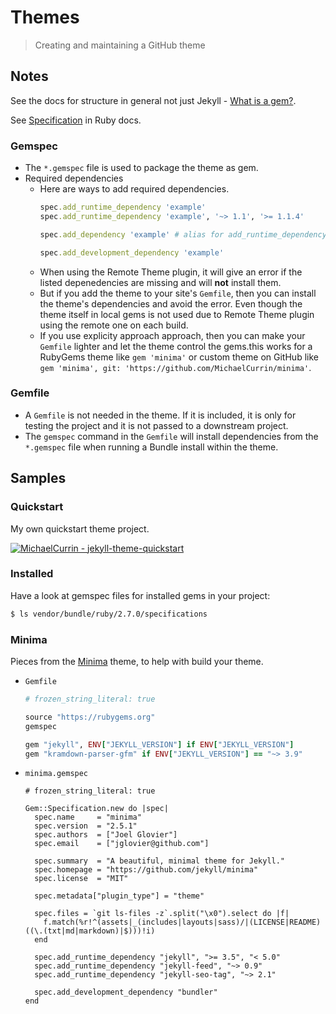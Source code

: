 # Themes
> Creating and maintaining a GitHub theme

## Notes

See the docs for structure in general not just Jekyll - [What is a gem?](https://guides.rubygems.org/what-is-a-gem/).

See [Specification](https://ruby-doc.org/stdlib-2.7.0/libdoc/rubygems/rdoc/Gem/Specification.html) in Ruby docs.

### Gemspec

- The `*.gemspec` file is used to package the theme as gem.
- Required dependencies
    - Here are ways to add required dependencies.
        ```ruby
        spec.add_runtime_dependency 'example'
        spec.add_runtime_dependency 'example', '~> 1.1', '>= 1.1.4'

        spec.add_dependency 'example' # alias for add_runtime_dependency

        spec.add_development_dependency 'example'
        ```
    - When using the Remote Theme plugin, it will give an error if the listed depenedencies are missing and will **not** install them. 
    - But if you add the theme to your site's `Gemfile`, then you can install the theme's dependencies and avoid the error. Even though the theme itself in local gems is not used due to Remote Theme plugin using the remote one on each build. 
    - If you use explicity approach approach, then you can make your `Gemfile` lighter and let the theme control the gems.this works for a RubyGems theme like `gem 'minima'` or custom theme on GitHub like `gem 'minima', git: 'https://github.com/MichaelCurrin/minima'`.
 

### Gemfile

- A `Gemfile` is not needed in the theme. If it is included, it is only for testing the project and it is not passed to a downstream project.
- The `gemspec` command in the `Gemfile` will install dependencies from the `*.gemspec` file when running a Bundle install within the theme.


## Samples

### Quickstart

My own quickstart theme project.

[![MichaelCurrin - jekyll-theme-quickstart](https://img.shields.io/static/v1?label=MichaelCurrin&message=jekyll-theme-quickstart&color=blue&logo=github)](https://github.com/MichaelCurrin/jekyll-theme-quickstart)

### Installed

Have a look at gemspec files for installed gems in your project:

```sh
$ ls vendor/bundle/ruby/2.7.0/specifications
```

### Minima

Pieces from the [Minima](https://github.com/jekyll/minima) theme, to help with build your theme.

- `Gemfile`
    ```ruby
    # frozen_string_literal: true

    source "https://rubygems.org"
    gemspec

    gem "jekyll", ENV["JEKYLL_VERSION"] if ENV["JEKYLL_VERSION"]
    gem "kramdown-parser-gfm" if ENV["JEKYLL_VERSION"] == "~> 3.9"
    ```
- `minima.gemspec`
    ```
    # frozen_string_literal: true

    Gem::Specification.new do |spec|
      spec.name     = "minima"
      spec.version  = "2.5.1"
      spec.authors  = ["Joel Glovier"]
      spec.email    = ["jglovier@github.com"]

      spec.summary  = "A beautiful, minimal theme for Jekyll."
      spec.homepage = "https://github.com/jekyll/minima"
      spec.license  = "MIT"

      spec.metadata["plugin_type"] = "theme"

      spec.files = `git ls-files -z`.split("\x0").select do |f|
        f.match(%r!^(assets|_(includes|layouts|sass)/|(LICENSE|README)((\.(txt|md|markdown)|$)))!i)
      end

      spec.add_runtime_dependency "jekyll", ">= 3.5", "< 5.0"
      spec.add_runtime_dependency "jekyll-feed", "~> 0.9"
      spec.add_runtime_dependency "jekyll-seo-tag", "~> 2.1"

      spec.add_development_dependency "bundler"
    end
    ```
